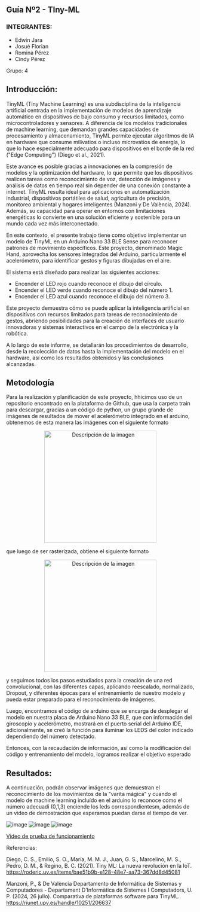 ## Guía Nº2 - TIny-ML

### INTEGRANTES:
- Edwin Jara
- Josué Florian
- Romina Pérez 
- Cindy Pérez

Grupo: 4

## Introducción: 
TinyML (Tiny Machine Learning) es una subdisciplina de la inteligencia artificial centrada en la implementación de modelos de aprendizaje automático en dispositivos de bajo consumo y recursos limitados, como microcontroladores y sensores. A diferencia de los modelos tradicionales de machine learning, que demandan grandes capacidades de procesamiento y almacenamiento, TinyML permite ejecutar algoritmos de IA en hardware que consume milivatios o incluso microvatios de energía, lo que lo hace especialmente adecuado para dispositivos en el borde de la red ("Edge Computing") (Diego et al., 2021).

Este avance es posible gracias a innovaciones en la compresión de modelos y la optimización del hardware, lo que permite que los dispositivos realicen tareas como reconocimiento de voz, detección de imágenes y análisis de datos en tiempo real sin depender de una conexión constante a internet. TinyML resulta ideal para aplicaciones en automatización industrial, dispositivos portátiles de salud, agricultura de precisión, monitoreo ambiental y hogares inteligentes (Manzoni y De València, 2024). Además, su capacidad para operar en entornos con limitaciones energéticas lo convierte en una solución eficiente y sostenible para un mundo cada vez más interconectado.

En este contexto, el presente trabajo tiene como objetivo implementar un modelo de TinyML en un Arduino Nano 33 BLE Sense para reconocer patrones de movimiento específicos. Este proyecto, denominado Magic Hand, aprovecha los sensores integrados del Arduino, particularmente el acelerómetro, para identificar gestos y figuras dibujadas en el aire.

El sistema está diseñado para realizar las siguientes acciones:

- Encender el LED rojo cuando reconoce el dibujo del círculo.
- Encender el LED verde cuando reconoce el dibujo del número 1.
- Encender el LED azul cuando reconoce el dibujo del número 3.

Este proyecto demuestra cómo se puede aplicar la inteligencia artificial en dispositivos con recursos limitados para tareas de reconocimiento de gestos, abriendo posibilidades para la creación de interfaces de usuario innovadoras y sistemas interactivos en el campo de la electrónica y la robótica.


A lo largo de este informe, se detallarán los procedimientos de desarrollo, desde la recolección de datos hasta la implementación del modelo en el hardware, así como los resultados obtenidos y las conclusiones alcanzadas.


## Metodología 

Para la realización y planificación de este proyecto, hhicimos uso de un repositorio encontrado en la plataforma de Github, que usa la carpeta train para descargar, gracias a un código de python, un grupo grande de imágenes de resultados de mover el acelerómetro integrado en el arduino, obtenemos de esta manera las imágenes con el siguiente formato

<p style="text-align: center;">
    <img src="https://github.com/user-attachments/assets/f4501f9d-0163-4ba1-86a5-7c709721384f" alt="Descripción de la imagen" width="300">
</p>

que luego de ser rasterizada, obtiene el siguiente formato

<p style="text-align: center;">
    <img src="https://github.com/user-attachments/assets/eb7fe2d3-0191-4c39-bc24-968321eb4f5c" alt="Descripción de la imagen" width="300">
</p

  
y seguimos todos los pasos estudiados para la creación de una red convolucional, con las diferentes capas, aplicando reescalado, normalizado, Dropout, y diferentes épocas para el entrenamiento de nuestro modelo y pueda estar preparado para el reconocimiento de imágenes.

Luego, encontramos el código de arduino que se encarga de desplegar el modelo en nuestra placa de Arduino Nano 33 BLE, que con información del giroscopio y acelerómetro, mostrará en el puerto serial del Arduino IDE, adicionalmente, se creó la función para iluminar los LEDS del color indicado dependiendo del número detectado.

Entonces, con la recaudación de información, así como la modificación del código y entrenamiento del modelo, logramos realizar el objetivo esperado





## Resultados:
A continuación, podrán observar imágenes que demuestran el reconocimiento de los movimientos de la "varita mágica" y cuando el modelo de machine learning incluído en el arduino lo reconoce como el número adecuadi (0,1,3) enciende los leds correspondientesm, además de un video de demostración que esperamos puedan darse el tiempo de ver.


![image](https://github.com/user-attachments/assets/37a31cd0-318b-45f5-9f9b-21db855fab5b)
![image](https://github.com/user-attachments/assets/3c683b60-300b-4925-8003-02b38483909f)
![image](https://github.com/user-attachments/assets/359a63aa-8c91-4ac0-859b-8891f5a52ebe)

[Video de prueba de funcionamiento](https://drive.google.com/file/d/1veLdM0e54wWmebo7Vo889T_UlEQCH55d/view?usp=sharing)


Referencias:

Diego, C. S., Emilio, S. O., María, M. M. J., Juan, G. S., Marcelino, M. S., Pedro, D. M., & Regino, B. C. (2021). Tiny ML: La nueva revolución en la IoT. https://roderic.uv.es/items/bae51b9b-e128-48e7-aa73-367dd8d45081

Manzoni, P., & De València Departamento de Informática de Sistemas y Computadores - Departament D’Informàtica de Sistemes I Computadors, U. P. (2024, 26 julio). Comparativa de plataformas software para TinyML. https://riunet.upv.es/handle/10251/206637


